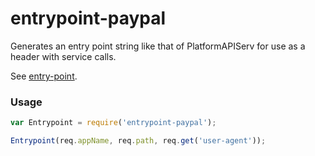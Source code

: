 # entrypoint-paypal

Generates an entry point string like that of PlatformAPIServ for use as a header with service calls.

See [entry-point](https://dev.paypal.com/wiki/Main/UsingURIsForPayPalResources#Application_Entry_Points).

### Usage

```javascript
var Entrypoint = require('entrypoint-paypal');

Entrypoint(req.appName, req.path, req.get('user-agent'));
```
